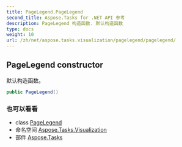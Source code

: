 ```yaml
---
title: PageLegend.PageLegend
second_title: Aspose.Tasks for .NET API 参考
description: PageLegend 构造函数. 默认构造函数
type: docs
weight: 10
url: /zh/net/aspose.tasks.visualization/pagelegend/pagelegend/
---
```

## PageLegend constructor

默认构造函数。

```csharp
public PageLegend()
```

### 也可以看看

* class [PageLegend](../)
* 命名空间 [Aspose.Tasks.Visualization](../../pagelegend/)
* 部件 [Aspose.Tasks](../../../)



